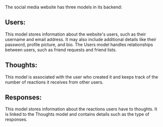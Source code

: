 The social media website has three models in its backend:

## Users:

This model stores information about the website's users, such as their username and email address. It may also include additional details like their password, profile picture, and bio. The Users model handles relationships between users, such as friend requests and friend lists.

## Thoughts:

This model is associated with the user who created it and keeps track of the number of reactions it receives from other users.

## Responses:

This model stores information about the reactions users have to thoughts. It is linked to the Thoughts model and contains details such as the type of responses.
